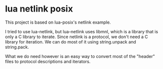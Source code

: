 # lua netlink posix

This project is based on lua-posix's netlink example.

I tried to use lua-netlink, but lua-netlink uses libmnl, which is a library that is only a C library to iterate.
Since netlink is a protocol, we don't need a C library for iteration. We can do most of it using string.unpack and string.pack.

What we do need however is an easy way to convert most of the "header" files to protocol descriptions and iterators.
